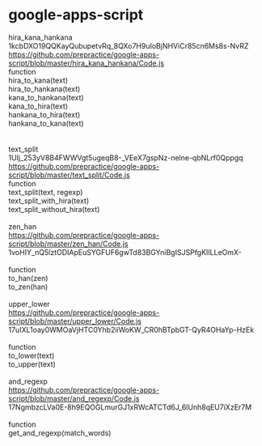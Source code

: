 # google-apps-script

hira_kana_hankana<br>
1kcbDXO19QQKayQubupetvRq_8QXo7H9uIoBjNHViCr85cn6Ms8s-NvRZ<br>
https://github.com/prepractice/google-apps-script/blob/master/hira_kana_hankana/Code.js<br>
function<br>
hira_to_kana(text)<br>
hira_to_hankana(text)<br>
kana_to_hankana(text)<br>
kana_to_hira(text)<br>
hankana_to_hira(text)<br>
hankana_to_kana(text)<br>
<br>
<br>
text_split<br>
1UIj_253yV8B4FWWVgt5ugeqB8-_VEeX7gspNz-nelne-qbNLrf0Qppgq<br>
https://github.com/prepractice/google-apps-script/blob/master/text_split/Code.js<br>
function<br>
text_split(text, regexp)<br>
text_split_with_hira(text)<br>
text_split_without_hira(text)
<br>
<br>
zen_han<br>
https://github.com/prepractice/google-apps-script/blob/master/zen_han/Code.js
<br>
1voHIY_nQ5lztODIApEuSYGFUF6gwTd83BGYniBgISJSPfgKIILLeOmX-
<br>
<br>
function<br>
to_han(zen)<br>
to_zen(han)
<br>
<br>
upper_lower<br>
https://github.com/prepractice/google-apps-script/blob/master/upper_lower/Code.js
<br>
17uIXL1oay0WMOaVjHTC0Yhb2iiWoKW_CR0hBTpbGT-QyR4OHaYp-HzEk
<br>
<br>
function<br>
to_lower(text)<br>
to_upper(text)
<br>
<br>
and_regexp<br>
https://github.com/prepractice/google-apps-script/blob/master/and_regexp/Code.js
<br>
17NgmbzcLVa0E-8h9EQOGLmurGJ1xRWcATCTd6J_6lUnh8qEU7iXzEr7M
<br>
<br>
function<br>
get_and_regexp(match_words)
<br>
<br>
